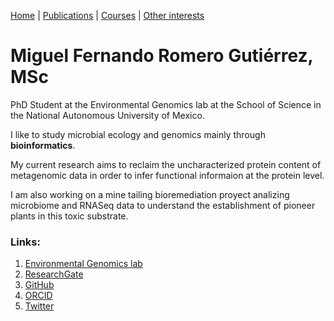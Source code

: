 [Home](https://miferg.github.io)
  | [Publications](https://miferg.github.io/publications)
  | [Courses](https://miferg.github.io/courses)
  | [Other interests](https://miferg.github.io/other)

# Miguel Fernando Romero Gutiérrez, MSc

PhD Student at the Environmental Genomics lab at the School of Science in the National Autonomous University of Mexico.

I like to study microbial ecology and genomics mainly through **bioinformatics**.

My current research aims to reclaim the uncharacterized protein content of metagenomic data in order to infer functional informaion at the protein level.

I am also working on a mine tailing bioremediation proyect analizing microbiome and RNASeq data to understand the establishment of pioneer plants in this toxic substrate.

### Links:

1. [Environmental Genomics lab](https://genomica.fciencias.unam.mx/)
2. [ResearchGate](https://www.researchgate.net/profile/Miguel-Romero-36)
3. [GitHub](https://github.com/miferg)
4. [ORCID](http://orcid.org/0000-0002-3799-717X)
5. [Twitter](https://twitter.com/mikebartgeier)
